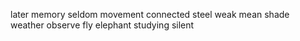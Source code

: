 later memory seldom movement connected steel weak mean shade weather observe fly elephant studying silent